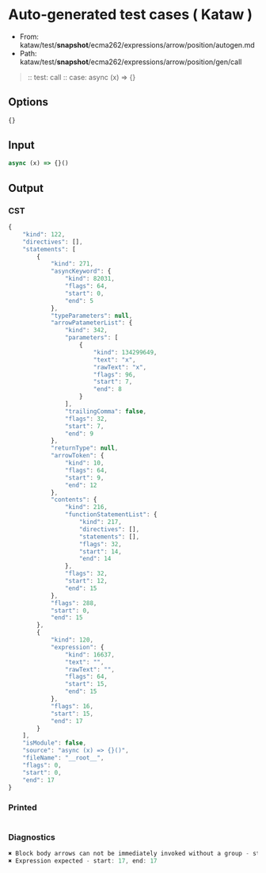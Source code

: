 # Auto-generated test cases ( Kataw )
- From: kataw/test/__snapshot__/ecma262/expressions/arrow/position/autogen.md
- Path: kataw/test/__snapshot__/ecma262/expressions/arrow/position/gen/call
> :: test: call
> :: case: async (x) => {}
## Options

`````js
{}
`````
## Input

`````js
async (x) => {}()
`````
## Output

### CST

```javascript
{
    "kind": 122,
    "directives": [],
    "statements": [
        {
            "kind": 271,
            "asyncKeyword": {
                "kind": 82031,
                "flags": 64,
                "start": 0,
                "end": 5
            },
            "typeParameters": null,
            "arrowPatameterList": {
                "kind": 342,
                "parameters": [
                    {
                        "kind": 134299649,
                        "text": "x",
                        "rawText": "x",
                        "flags": 96,
                        "start": 7,
                        "end": 8
                    }
                ],
                "trailingComma": false,
                "flags": 32,
                "start": 7,
                "end": 9
            },
            "returnType": null,
            "arrowToken": {
                "kind": 10,
                "flags": 64,
                "start": 9,
                "end": 12
            },
            "contents": {
                "kind": 216,
                "functionStatementList": {
                    "kind": 217,
                    "directives": [],
                    "statements": [],
                    "flags": 32,
                    "start": 14,
                    "end": 14
                },
                "flags": 32,
                "start": 12,
                "end": 15
            },
            "flags": 288,
            "start": 0,
            "end": 15
        },
        {
            "kind": 120,
            "expression": {
                "kind": 16637,
                "text": "",
                "rawText": "",
                "flags": 64,
                "start": 15,
                "end": 15
            },
            "flags": 16,
            "start": 15,
            "end": 17
        }
    ],
    "isModule": false,
    "source": "async (x) => {}()",
    "fileName": "__root__",
    "flags": 0,
    "start": 0,
    "end": 17
}
```

### Printed

```javascript

```

### Diagnostics

```javascript
✖ Block body arrows can not be immediately invoked without a group - start: 15, end: 16
✖ Expression expected - start: 17, end: 17

```

